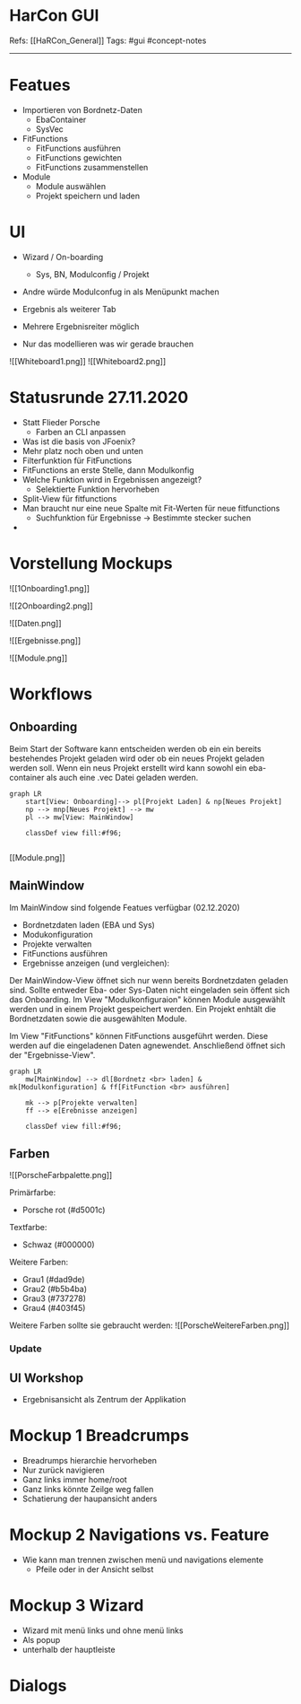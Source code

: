 # HarCon GUI
Refs: [[HaRCon_General]]
Tags: #gui #concept-notes 

---

# Featues
- Importieren von Bordnetz-Daten
	- EbaContainer
	- SysVec
- FitFunctions
	- FitFunctions ausführen
	- FitFunctions gewichten
	- FitFunctions zusammenstellen
- Module 
	- Module auswählen
	- Projekt speichern und laden

# UI 
- Wizard / On-boarding
	- Sys, BN, Modulconfig / Projekt

- Andre würde Modulconfug in als Menüpunkt machen
- Ergebnis als weiterer Tab
- Mehrere Ergebnisreiter möglich 

 - Nur das modellieren was wir gerade brauchen
 
![[Whiteboard1.png]]
![[Whiteboard2.png]]

# Statusrunde 27.11.2020
 - Statt Flieder Porsche
	 - Farben an CLI anpassen
 - Was ist die basis von JFoenix?
 - Mehr platz noch oben und unten
 - Filterfunktion für FitFunctions
 - FitFunctions an erste Stelle, dann Modulkonfig
 - Welche Funktion wird in Ergebnissen angezeigt? 
	 - Selektierte Funktion hervorheben
 - Split-View für fitfunctions
 - Man braucht nur eine neue Spalte mit Fit-Werten für neue fitfunctions
	 - Suchfunktion für Ergebnisse -> Bestimmte stecker suchen 
 - 

# Vorstellung Mockups
![[1Onboarding1.png]]

![[2Onboarding2.png]]

![[Daten.png]]

![[Ergebnisse.png]]

![[Module.png]]

# Workflows 
## Onboarding
Beim Start der Software kann entscheiden werden ob ein ein bereits bestehendes Projekt geladen wird oder ob ein neues Projekt geladen werden soll. 
Wenn ein neus Projekt erstellt wird kann sowohl ein eba-container als auch eine .vec Datei geladen werden. 

```mermaid
graph LR
	start[View: Onboarding]--> pl[Projekt Laden] & np[Neues Projekt]
	np --> mnp[Neues Projekt] --> mw
	pl --> mw[View: MainWindow]
	
	classDef view fill:#f96;
	
```

[[Module.png]]

## MainWindow
Im MainWindow sind folgende Featues verfügbar (02.12.2020)
- Bordnetzdaten laden (EBA und Sys)
- Modukonfiguration
- Projekte verwalten
- FitFunctions ausführen
- Ergebnisse anzeigen (und vergleichen): 

Der MainWindow-View öffnet sich nur wenn bereits Bordnetzdaten geladen sind. Sollte entweder Eba- oder Sys-Daten nicht eingeladen sein öffent sich das Onboarding. 
Im View "Modulkonfiguraion" können Module ausgewählt werden und in einem Projekt gespeichert werden. Ein Projekt enhtält die Bordnetzdaten sowie die ausgewählten Module. 

Im View "FitFunctions" können FitFunctions ausgeführt werden. Diese werden auf die eingeladenen Daten agnewendet. Anschließend öffnet sich der "Ergebnisse-View". 


```mermaid
graph LR
	mw[MainWindow] --> dl[Bordnetz <br> laden] & mk[Modulkonfiguration] & ff[FitFunction <br> ausführen]
	
	mk --> p[Projekte verwalten]
	ff --> e[Erebnisse anzeigen]
	
	classDef view fill:#f96;
```

## Farben
![[PorscheFarbpalette.png]]

Primärfarbe: 
- Porsche rot (#d5001c)

Textfarbe: 
- Schwaz (#000000)

Weitere Farben: 
- Grau1 (#dad9de) 
 - Grau2 (#b5b4ba)
 - Grau3 (#737278)
 - Grau4 (#403f45) 

Weitere Farben sollte sie gebraucht werden: 
![[PorscheWeitereFarben.png]]

### Update 

## UI Workshop
- Ergebnisansicht als Zentrum der Applikation
 

# Mockup 1 Breadcrumps
 - Breadrumps hierarchie hervorheben
 - Nur zurück navigieren
 - Ganz links immer home/root 
 - Ganz links könnte Zeilge weg fallen
- Schatierung der haupansicht anders

# Mockup 2 Navigations vs. Feature
- Wie kann man trennen zwischen menü und navigations elemente
	- Pfeile oder in der Ansicht selbst

# Mockup 3 Wizard
- Wizard mit menü links und ohne menü links
- Als popup
- unterhalb der hauptleiste 

# Dialogs

